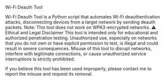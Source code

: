 Wi-Fi Deauth Tool

Wi-Fi Deauth Tool is a Python script that automates Wi-Fi deauthentication attacks, disconnecting devices from a target network by sending deauth packets. Note: This tool does not work on WPA3-encrypted networks.
⚠️ Ethical and Legal Disclaimer
This tool is intended only for educational and authorized penetration testing. Unauthorized use, especially on networks that you do not own or have explicit permission to test, is illegal and could result in severe consequences. Misuse of this tool to disrupt networks, interfere with legitimate connections, or cause unauthorized service interruptions is strictly prohibited.

If you believe this tool has been used improperly, please contact me to report the misuse and request its removal.

